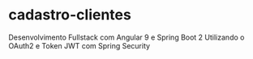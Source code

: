 # cadastro-clientes
Desenvolvimento Fullstack com Angular 9 e Spring Boot 2 Utilizando o OAuth2 e Token JWT com Spring Security
